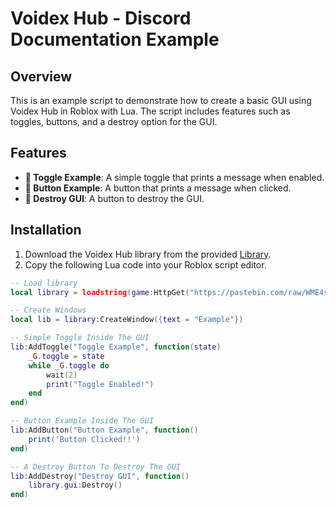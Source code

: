 # Voidex Hub - Discord Documentation Example

## Overview
This is an example script to demonstrate how to create a basic GUI using Voidex Hub in Roblox with Lua. The script includes features such as toggles, buttons, and a destroy option for the GUI.

## Features
- **🔘 Toggle Example**: A simple toggle that prints a message when enabled.
- **🔲 Button Example**: A button that prints a message when clicked.
- **🛑 Destroy GUI**: A button to destroy the GUI.

## Installation

1. Download the Voidex Hub library from the provided [Library](https://github.com/ColorWire/Voidex-Library/blob/main/example.lua).
2. Copy the following Lua code into your Roblox script editor.


```lua
-- Load library
local library = loadstring(game:HttpGet("https://pastebin.com/raw/WME4s0kY", true))()

-- Create Windows
local lib = library:CreateWindow({text = "Example"})

-- Simple Toggle Inside The GUI
lib:AddToggle("Toggle Example", function(state)
    _G.toggle = state
    while _G.toggle do
        wait(2)
        print("Toggle Enabled!")
    end
end)

-- Button Example Inside The GUI
lib:AddButton("Button Example", function()
    print('Button Clicked!!')
end)

-- A Destroy Button To Destroy The GUI
lib:AddDestroy("Destroy GUI", function()
    library.gui:Destroy()
end)
